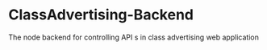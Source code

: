# ClassAdvertising-Backend
The node backend for controlling API s in class advertising web application



